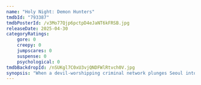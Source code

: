 ```yaml
---
name: "Holy Night: Demon Hunters"
tmdbId: "793387"
tmdbPosterId: /v3Mo77Qjp6pctpD4eJaNT6kFRSB.jpg
releaseDate: 2025-04-30
categoryRatings:
    gore: 0
    creepy: 0
    jumpscares: 0
    suspense: 0
    psychological: 0
tmdbBackdropId: /nSUKgl7C0xU3vjQNDFWlRtvch0V.jpg
synopsis: "When a devil-worshipping criminal network plunges Seoul into chaos, the police turn to Holy Night—a trio of supernatural demon hunters—to restore order and defeat the rising evil."
---
```

